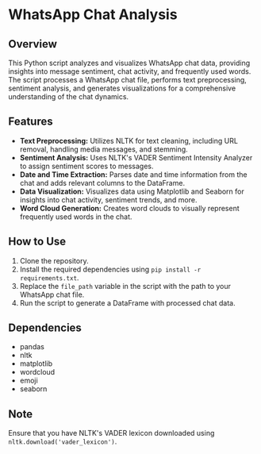 # WhatsApp Chat Analysis

## Overview
This Python script analyzes and visualizes WhatsApp chat data, providing insights into message sentiment, chat activity, and frequently used words. The script processes a WhatsApp chat file, performs text preprocessing, sentiment analysis, and generates visualizations for a comprehensive understanding of the chat dynamics.

## Features
- **Text Preprocessing:** Utilizes NLTK for text cleaning, including URL removal, handling media messages, and stemming.
- **Sentiment Analysis:** Uses NLTK's VADER Sentiment Intensity Analyzer to assign sentiment scores to messages.
- **Date and Time Extraction:** Parses date and time information from the chat and adds relevant columns to the DataFrame.
- **Data Visualization:** Visualizes data using Matplotlib and Seaborn for insights into chat activity, sentiment trends, and more.
- **Word Cloud Generation:** Creates word clouds to visually represent frequently used words in the chat.

## How to Use
1. Clone the repository.
2. Install the required dependencies using `pip install -r requirements.txt`.
3. Replace the `file_path` variable in the script with the path to your WhatsApp chat file.
4. Run the script to generate a DataFrame with processed chat data.

## Dependencies
- pandas
- nltk
- matplotlib
- wordcloud
- emoji
- seaborn

## Note
Ensure that you have NLTK's VADER lexicon downloaded using `nltk.download('vader_lexicon')`.
